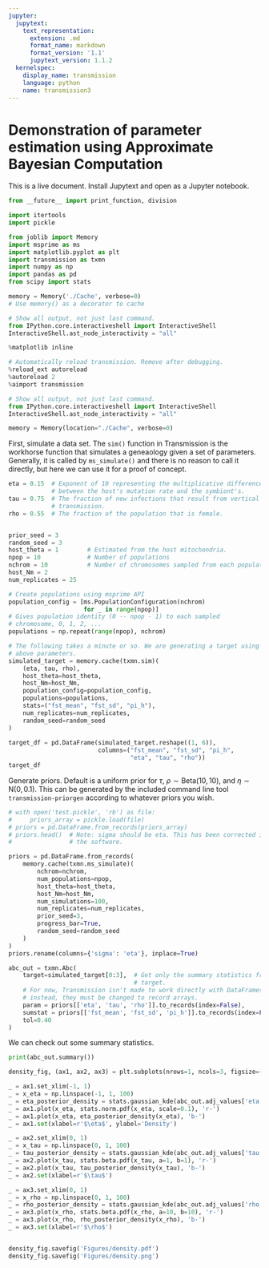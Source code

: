 ```yaml
---
jupyter:
  jupytext:
    text_representation:
      extension: .md
      format_name: markdown
      format_version: '1.1'
      jupytext_version: 1.1.2
  kernelspec:
    display_name: transmission
    language: python
    name: transmission3
---
```


<!-- #region markdown {} -->
# Demonstration of parameter estimation using Approximate Bayesian Computation





<!-- #endregion -->


This is a live document. Install Jupytext and open as a Jupyter notebook.

```python node_exists=true node_name="8b3d4268f1de4428874f8852f23e58fe"
from __future__ import print_function, division

import itertools
import pickle

from joblib import Memory
import msprime as ms
import matplotlib.pyplot as plt
import transmission as txmn
import numpy as np
import pandas as pd
from scipy import stats

memory = Memory('./Cache', verbose=0)
# Use memory() as a decorator to cache

# Show all output, not just last command.
from IPython.core.interactiveshell import InteractiveShell
InteractiveShell.ast_node_interactivity = "all"

%matplotlib inline

# Automatically reload transmission. Remove after debugging.
%reload_ext autoreload
%autoreload 2
%aimport transmission

# Show all output, not just last command.
from IPython.core.interactiveshell import InteractiveShell
InteractiveShell.ast_node_interactivity = "all"

memory = Memory(location="./Cache", verbose=0)
```


<!-- #region markdown {} -->
 First, simulate a data set. The `sim()` function in Transmission is the
 workhorse function that simulates a geneaology given a set of parameters.
 Generally, it is called by `ms_simulate()` and there is no reason to call
 it directly, but here we can use it for a proof of concept.
<!-- #endregion -->

```python node_exists=true node_name="e5bcf2f5d92446df854eeb3cc4eadbd5"
eta = 0.15  # Exponent of 10 representing the multiplicative difference
            # between the host's mutation rate and the symbiont's.
tau = 0.75  # The fraction of new infections that result from vertical
            # transmission.
rho = 0.55  # The fraction of the population that is female.


prior_seed = 3
random_seed = 3
host_theta = 1        # Estimated from the host mitochondria.
npop = 10             # Number of populations
nchrom = 10           # Number of chromosomes sampled from each population.
host_Nm = 2
num_replicates = 25

# Create populations using msprime API
population_config = [ms.PopulationConfiguration(nchrom)
                     for _ in range(npop)]
# Gives population identity (0 -- npop - 1) to each sampled 
# chromosome, 0, 1, 2, ...
populations = np.repeat(range(npop), nchrom)

# The following takes a minute or so. We are generating a target using the
# above parameters.
simulated_target = memory.cache(txmn.sim)(
    (eta, tau, rho),
    host_theta=host_theta,
    host_Nm=host_Nm,
    population_config=population_config,
    populations=populations,
    stats=("fst_mean", "fst_sd", "pi_h"),
    num_replicates=num_replicates,
    random_seed=random_seed
)
                          
target_df = pd.DataFrame(simulated_target.reshape((1, 6)), 
                         columns=("fst_mean", "fst_sd", "pi_h",
                                  "eta", "tau", "rho"))
target_df
```

Generate priors. Default is a uniform prior for
$\tau$, $\rho \sim \mathrm{Beta}(10, 10)$, and $\eta \sim \mathrm{N}(0, 0.1)$.
This can be generated by the included command line tool `transmission-priorgen`
according to whatever priors you wish.

```python
# with open('test.pickle', 'rb') as file:
#     priors_array = pickle.load(file)
# priors = pd.DataFrame.from_records(priors_array)
# priors.head()  # Note: sigma should be eta. This has been corrected in
#                # the software.

priors = pd.DataFrame.from_records(
    memory.cache(txmn.ms_simulate)(
        nchrom=nchrom,
        num_populations=npop,
        host_theta=host_theta,
        host_Nm=host_Nm,
        num_simulations=100,
        num_replicates=num_replicates,
        prior_seed=3,
        progress_bar=True,
        random_seed=random_seed
    )
)
priors.rename(columns={'sigma': 'eta'}, inplace=True)
```

```python
abc_out = txmn.Abc(
    target=simulated_target[0:3],  # Get only the summary statistics from
                                   # target.
    # For now, Transmission isn't made to work directly with DataFrames,
    # instead, they must be changed to record arrays.
    param = priors[['eta', 'tau', 'rho']].to_records(index=False),
    sumstat = priors[['fst_mean', 'fst_sd', 'pi_h']].to_records(index=False),
    tol=0.40
)
```

We can check out some summary statistics.

```python node_exists=false node_name="e03cd28f35364313a34971a5b578a442"
print(abc_out.summary())
```

```python node_exists=false node_name="e25571adfba84e018fa8273819f5e51d"
density_fig, (ax1, ax2, ax3) = plt.subplots(nrows=1, ncols=3, figsize=(10, 8))

_ = ax1.set_xlim(-1, 1)
_ = x_eta = np.linspace(-1, 1, 100)
_ = eta_posterior_density = stats.gaussian_kde(abc_out.adj_values['eta'])
_ = ax1.plot(x_eta, stats.norm.pdf(x_eta, scale=0.1), 'r-')
_ = ax1.plot(x_eta, eta_posterior_density(x_eta), 'b-')
_ = ax1.set(xlabel=r'$\eta$', ylabel='Density')

_ = ax2.set_xlim(0, 1)
_ = x_tau = np.linspace(0, 1, 100)
_ = tau_posterior_density = stats.gaussian_kde(abc_out.adj_values['tau'])
_ = ax2.plot(x_tau, stats.beta.pdf(x_tau, a=1, b=1), 'r-')
_ = ax2.plot(x_tau, tau_posterior_density(x_tau), 'b-')
_ = ax2.set(xlabel=r'$\tau$')

_ = ax3.set_xlim(0, 1)
_ = x_rho = np.linspace(0, 1, 100)
_ = rho_posterior_density = stats.gaussian_kde(abc_out.adj_values['rho'])
_ = ax3.plot(x_rho, stats.beta.pdf(x_rho, a=10, b=10), 'r-')
_ = ax3.plot(x_rho, rho_posterior_density(x_rho), 'b-')
_ = ax3.set(xlabel=r'$\rho$')


density_fig.savefig('Figures/density.pdf')
density_fig.savefig('Figures/density.png')
```

```python

```
